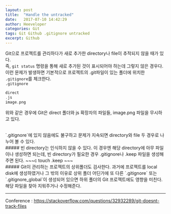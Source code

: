 ```yaml
---
layout: post
title:  "Handle the untracked"
date:   2017-07-10 14:42:29
author: Heeveloper
categories: Git
tags: Git Github .gitignore untracked
excerpt: Github
---
```


Git으로 프로젝트를 관리하다가 새로 추가한 directory나 file이 추적되지 않을 때가 있다.
<br>
즉, `git status` 명령을 통해 새로 추가된 것이 표시되어야 하는데 그렇지 않은 경우다.
<br>
이런 문제가 발생하면 기본적으로 프로젝트의 .git파일이 있는 폴더에 위치한 `.gitignore`를 체크한다.
<br>`.gitignore`
~~~c
direct
.js
image.png
~~~

위와 같은 경우에 Git은 direct 폴더와 js 확장자의 파일들, image.png 파일을 무시하고 있다.

<br>
`.gitignore`에 있지 않음에도 불구하고 문제가 지속되면 directory와 file 두 경우로 나누어 볼 수 있다.

<br>
##### 빈 directory는 인식하지 않을 수 있다.
이 경우엔 해당 directory에 아무 파일이나 생성하면 되는데, 빈 directory가 필요한 경우 .gitignore나 .keep 파일을 생성해주면 된다.
~~~c
touch .keep
~~~

<br>
##### Git이 관리하는 프로젝트의 상위폴더도 검사한다.
과거에 프로젝트를 local disk에 생성하였거나 그 밖의 이유로 상위 폴더 어딘가에 또 다른 `.gitignore` 또는 `.gitignore_global`이 생성되어 있으면 하위 폴더의 Git 프로젝트에도 영향을 미친다. 해당 파일을 찾아 지워주거나 수정해준다.

---
Conference : https://stackoverflow.com/questions/32932289/git-doesnt-track-files
